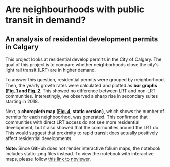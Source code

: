 # Are neighbourhoods with public transit in demand?
## An analysis of residential development permits in Calgary

This project looks at residential develop permits in the City of Calgary. The goal of this project is to compare whether neighborhoods close the city's light rail transit (LRT) are in higher demand.

To answer this question, residential permits were grouped by neighborhood. Then, the yearly growth rates were calculated and plotted as **bar graphs ([Fig. 1](fig_1_growth_rates.png) and [Fig. 2](fig_2_by_type.png)**. This showed no difference between LRT and non-LRT communities. Interestingly, we observed a sharp rise in secondary suites starting in 2018.

Next, a **choropleth map ([Fig. 4](fig_4_static_choropleth.png), static version)**, which shows the number of permits for each neighboorhod, was generated. This confirmed that communities with direct LRT access do not see more residential development, but it also showed that the communities around the LRT do. This would suggest that proximity to rapid transit does actually positively affect residential developments.

**Note:** Since GitHub does not render interactive folium maps, the notebook includes static .png files instead. To view the notebook with interactive maps, please follow [this link to nbviewer](https://nbviewer.jupyter.org/github/CrisMW/calgary_residential_developments/blob/master/Residential%20Developments%20and%20the%20CTrain.ipynb).

